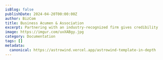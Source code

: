 ```yaml
---
isBlog: false
publishDate: 2024-04-20T00:00:00Z
author: BizCom
title: Business Acumen & Association
excerpt: Partnering with an industry-recognized firm gives credibility to your business.
image: https://imgur.com/uxXABgy.jpg
category: Documentation
tags: []
metadata:
  canonical: https://astrowind.vercel.app/astrowind-template-in-depth
---
```

